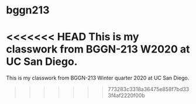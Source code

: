 # bggn213

<<<<<<< HEAD
This is my classwork from BGGN-213 W2020 at UC San Diego.
=======
This is my classwork from BGGN-213 Winter quarter 2020 at UC San Diego.
>>>>>>> 773283c3318a36475e858f7bd333f4af2220f00b

